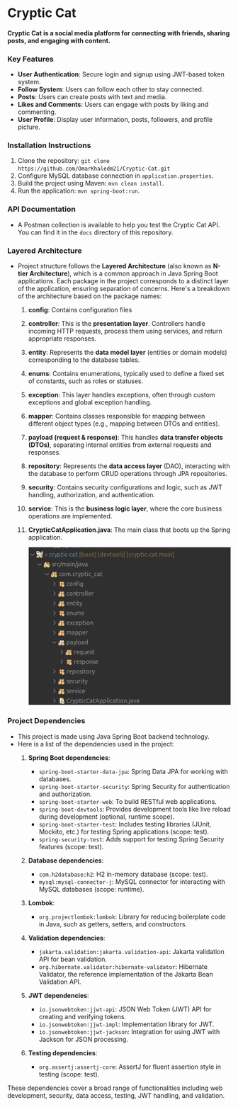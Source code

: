 # Cryptic Cat

#### Cryptic Cat is a  social media platform for connecting with friends, sharing posts, and engaging with content.

### Key Features 

- **User Authentication**: Secure login and signup using JWT-based token system. 
- **Follow System**: Users can follow each other to stay connected. 
- **Posts**: Users can create posts with text and media. 
- **Likes and Comments**: Users can engage with posts by liking and commenting. 
- **User Profile**: Display user information, posts, followers, and profile picture.

### Installation Instructions 

1. Clone the repository: `git clone https://github.com/OmarKhaledm21/Cryptic-Cat.git` 
2. Configure MySQL database connection in `application.properties`. 
3. Build the project using Maven: `mvn clean install`. 
4. Run the application: `mvn spring-boot:run`.

### API Documentation

- A Postman collection is available to help you test the Cryptic Cat API. You can find it in the `docs` directory of this repository.

### Layered Architecture

- Project structure follows the **Layered Architecture** (also known as **N-tier Architecture**), which is a common approach in Java Spring Boot applications. Each package in the project corresponds to a distinct layer of the application, ensuring separation of concerns. Here's a breakdown of the architecture based on the package names:
	1. **config**: Contains configuration files 
	    
	2. **controller**: This is the **presentation layer**. Controllers handle incoming HTTP requests, process them using services, and return appropriate responses.
	    
	3. **entity**: Represents the **data model layer** (entities or domain models) corresponding to the database tables.
	    
	4. **enums**: Contains enumerations, typically used to define a fixed set of constants, such as roles or statuses.
	    
	5. **exception**: This layer handles exceptions, often through custom exceptions and global exception handling.
	    
	6. **mapper**: Contains classes responsible for mapping between different object types (e.g., mapping between DTOs and entities).
	    
	7. **payload (request & response)**: This handles **data transfer objects (DTOs)**, separating internal entities from external requests and responses.
	    
	8. **repository**: Represents the **data access layer** (DAO), interacting with the database to perform CRUD operations through JPA repositories.
	    
	9. **security**: Contains security configurations and logic, such as JWT handling, authorization, and authentication.
	    
	10. **service**: This is the **business logic layer**, where the core business operations are implemented.
	    
	11. **CrypticCatApplication.java**: The main class that boots up the Spring application.

		![Screenshot of Cryptic Cat](https://github.com/OmarKhaledm21/Cryptic-Cat/blob/main/docs/screenshots/sc1.png)



### Project Dependencies

- This project is made using Java Spring Boot backend technology.
- Here is a list of the dependencies used in the project:
	1. **Spring Boot dependencies**:
	   - `spring-boot-starter-data-jpa`: Spring Data JPA for working with databases.
	   - `spring-boot-starter-security`: Spring Security for authentication and authorization.
	   - `spring-boot-starter-web`: To build RESTful web applications.
	   - `spring-boot-devtools`: Provides development tools like live reload during development (optional, runtime scope).
	   - `spring-boot-starter-test`: Includes testing libraries (JUnit, Mockito, etc.) for testing Spring applications (scope: test).
	   - `spring-security-test`: Adds support for testing Spring Security features (scope: test).
	
	2. **Database dependencies**:
	   - `com.h2database:h2`: H2 in-memory database (scope: test).
	   - `mysql:mysql-connector-j`: MySQL connector for interacting with MySQL databases (scope: runtime).
	
	3. **Lombok**:
	   - `org.projectlombok:lombok`: Library for reducing boilerplate code in Java, such as getters, setters, and constructors.
	
	4. **Validation dependencies**:
	   - `jakarta.validation:jakarta.validation-api`: Jakarta validation API for bean validation.
	   - `org.hibernate.validator:hibernate-validator`: Hibernate Validator, the reference implementation of the Jakarta Bean Validation API.
	
	5. **JWT dependencies**:
	   - `io.jsonwebtoken:jjwt-api`: JSON Web Token (JWT) API for creating and verifying tokens.
	   - `io.jsonwebtoken:jjwt-impl`: Implementation library for JWT.
	   - `io.jsonwebtoken:jjwt-jackson`: Integration for using JWT with Jackson for JSON processing.
	
	6. **Testing dependencies**:
	   - `org.assertj:assertj-core`: AssertJ for fluent assertion style in testing (scope: test).
	
These dependencies cover a broad range of functionalities including web development, security, data access, testing, JWT handling, and validation.
